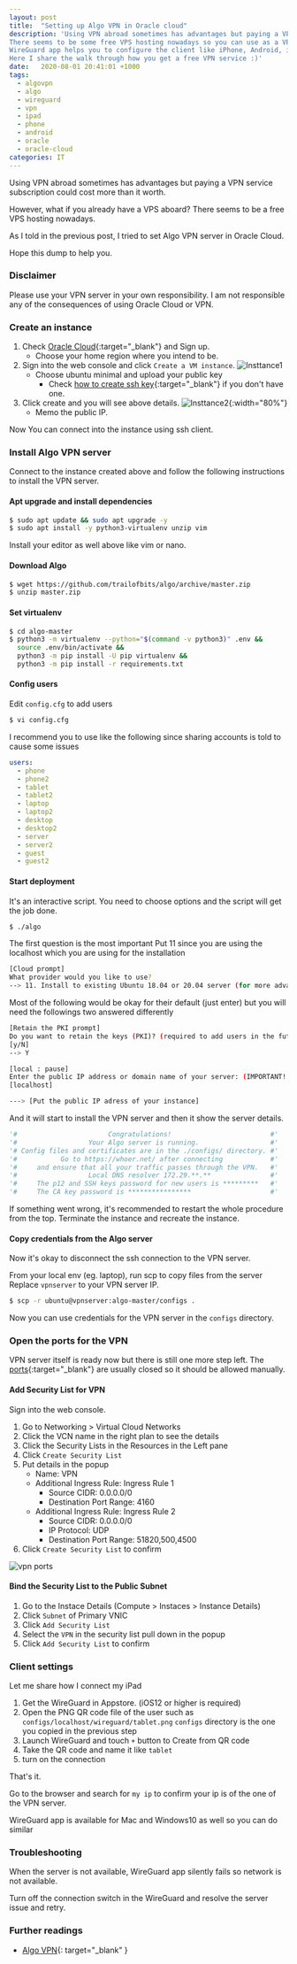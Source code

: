```yaml
---
layout: post
title:  "Setting up Algo VPN in Oracle cloud"
description: 'Using VPN abroad sometimes has advantages but paying a VPN service subscription could cost more than it worth.
There seems to be some free VPS hosting nowadays so you can use as a VPN server.
WireGuard app helps you to configure the client like iPhone, Android, iPad, Windows, Mac and more!
Here I share the walk through how you get a free VPN service :)'
date:   2020-08-01 20:41:01 +1000
tags:
  - algovpn
  - algo
  - wireguard
  - vpn
  - ipad
  - phone
  - android
  - oracle
  - oracle-cloud
categories: IT
---
```


Using VPN abroad sometimes has advantages but paying a VPN service subscription could cost more than it worth.

However, what if you already have a VPS aboard? There seems to be a free VPS hosting nowadays.

As I told in the previous post,
I tried to set Algo VPN server in Oracle Cloud.

Hope this dump to help you.

### Disclaimer

Please use your VPN server in your own responsibility.
I am not responsible any of the consequences of using Oracle Cloud or VPN.

### Create an instance

1. Check [Oracle Cloud](https://www.oracle.com/au/cloud/free/){:target="_blank"} and Sign up.
    - Choose your home region where you intend to be.
1. Sign into the web console and click `Create a VM instance`.
  ![Insttance1](/assets/images/2020/vpn/instance1.jpg)
    - Choose ubuntu minimal and upload your public key
        - Check [how to create ssh key][howto-ssh]{:target="_blank"} if you don't have one.
1. Click create and you will see above details.
  ![Insttance2](/assets/images/2020/vpn/instance2.jpg){:width="80%"}
    - Memo the public IP.

Now You can connect into the instance using ssh client.

### Install Algo VPN server

Connect to the instance created above and follow the following instructions to install the VPN server.

#### Apt upgrade and install dependencies

```sh
$ sudo apt update && sudo apt upgrade -y
$ sudo apt install -y python3-virtualenv unzip vim
```

Install your editor as well above like vim or nano.


#### Download Algo

```sh
$ wget https://github.com/trailofbits/algo/archive/master.zip
$ unzip master.zip
```

#### Set virtualenv

```sh
$ cd algo-master
$ python3 -m virtualenv --python="$(command -v python3)" .env &&
  source .env/bin/activate &&
  python3 -m pip install -U pip virtualenv &&
  python3 -m pip install -r requirements.txt

```

#### Config users

Edit `config.cfg` to add users

```sh
$ vi config.cfg
```

I recommend you to use like the following since sharing accounts is told to cause some issues

```yml
users:
  - phone
  - phone2
  - tablet
  - tablet2
  - laptop
  - laptop2
  - desktop
  - desktop2
  - server
  - server2
  - guest
  - guest2
```

#### Start deployment

It's an interactive script.
You need to choose options and the script will get the job done.

```sh
$ ./algo
```

The first question is the most important
Put 11 since you are using the localhost which you are using for the installation

```sh
[Cloud prompt]
What provider would you like to use?
--> 11. Install to existing Ubuntu 18.04 or 20.04 server (for more advanced users)
```

Most of the following would be okay for their default (just enter)
but you will need the followings two answered differently

```sh
[Retain the PKI prompt]
Do you want to retain the keys (PKI)? (required to add users in the future, but less secure)
[y/N]
--> Y
```

```sh
[local : pause]
Enter the public IP address or domain name of your server: (IMPORTANT! This is used to verify the certificate)
[localhost]

---> [Put the public IP adress of your instance]
```



And it will start to install the VPN server and then it show the server details.

```python
'#                       Congratulations!                         #'
'#                  Your Algo server is running.                  #'
'# Config files and certificates are in the ./configs/ directory. #'
'#           Go to https://whoer.net/ after connecting            #'
'#     and ensure that all your traffic passes through the VPN.   #'
'#                  Local DNS resolver 172.29.**.**               #'
'#     The p12 and SSH keys password for new users is *********   #'
'#     The CA key password is ****************                    #'
```

If something went wrong, it's recommended to restart the whole procedure from the top.
Terminate the instance and recreate the instance.

#### Copy credentials from the Algo server

Now it's okay to disconnect the ssh connection to the VPN server.

From your local env (eg. laptop), run scp to copy files from the server
Replace `vpnserver` to your VPN server IP.

```sh
$ scp -r ubuntu@vpnserver:algo-master/configs .
```

Now you can use credentials for the VPN server in the `configs` directory.

### Open the ports for the VPN

VPN server itself is ready now but there is still one more step left.
The [ports][algo-vpn-ports]{:target="_blank"} are usually closed so it should be allowed manually.

#### Add Security List for VPN

Sign into the web console.

1. Go to Networking > Virtual Cloud Networks
1. Click the VCN name in the right plan to see the details
1. Click the Security Lists in the Resources in the Left pane
1. Click `Create Security List`
1. Put details in the popup
    - Name: VPN
    - Additional Ingress Rule: Ingress Rule 1
        - Source CIDR: 0.0.0.0/0
        - Destination Port Range: 4160
    - Additional Ingress Rule: Ingress Rule 2
        - Source CIDR: 0.0.0.0/0
        - IP Protocol: UDP
        - Destination Port Range: 51820,500,4500
1. Click `Create Security List` to confirm

![vpn ports](/assets/images/2020/vpn/vpn.ports.jpg)

#### Bind the Security List to the Public Subnet

1. Go to the Instace Details (Compute > Instaces > Instance Details)
1. Click `Subnet` of Primary VNIC
1. Click `Add Security List`
1. Select the `VPN` in the security list pull down in the popup
1. Click `Add Security List` to confirm

### Client settings

Let me share how I connect my iPad

1. Get the WireGuard in Appstore. (iOS12 or higher is required)
1. Open the PNG QR code file of the user such as `configs/localhost/wireguard/tablet.png`
  `configs` directory is the one you copied in the previous step
1. Launch WireGuard and touch `+` button to Create from QR code
1. Take the QR code and name it like `tablet`
1. turn on the connection

That's it. 

Go to the browser and search for `my ip` to confirm your ip is of the one of the VPN server.

WireGuard app is available for Mac and Windows10 as well so you can do similar

### Troubleshooting

When the server is not available, WireGuard app silently fails so network is not available.

Turn off the connection switch in the WireGuard and resolve the server issue and retry.

### Further readings

- [Algo VPN](https://github.com/trailofbits/algo#deploy-the-algo-server){: target="_blank" }

[algo-vpn-ports]: https://github.com/trailofbits/algo/blob/master/docs/firewalls.md
[howto-ssh]: https://docs.github.com/en/github/authenticating-to-github/generating-a-new-ssh-key-and-adding-it-to-the-ssh-agent
